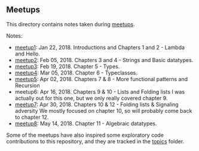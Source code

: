 ## Meetups

This directory contains notes taken during
[meetups](https://www.meetup.com/Charlottesville-Haskell-Book-Reading-Group/).

Notes:
* [meetup1](meetup1.md): Jan 22, 2018. Introductions and Chapters 1 and 2 - Lambda and Hello.
* [meetup2](meetup2.md): Feb 05, 2018. Chapters 3 and 4 - Strings and Basic datatypes.
* [meetup3](meetup3.md): Feb 19, 2018. Chapter 5 - Types.
* [meetup4](meetup4.md): Mar 05, 2018. Chapter 6 - Typeclasses.
* [meetup5](meetup5.md): Apr 02, 2018. Chapters 7 & 8 - More functional patterns and Recursion
* meetup6:               Apr 16, 2018. Chapters 9 & 10 - Lists and Folding lists
    I was actually out for this one, but we only really covered chapter 9.
* [meetup7](meetup7.md): Apr 30, 2018. Chapters 10 & 12 - Folding lists & Signaling adversity
    We mostly focused on chapter 10, so will probably come back to chapter 12.
* [meetup8](meetup8.md): May 14, 2018. Chapter 11 - Algebraic datatypes.

Some of the meetups have also inspired some exploratory code contributions to this
repository, and they are tracked in the [topics](../topics) folder.
